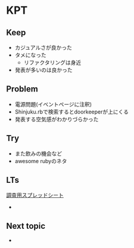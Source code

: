 # KPT

## Keep

- カジュアルさが良かった
- タメになった
  - リファクタリングは身近
- 発表が多いのは良かった

## Problem

- 電源問題(イベントページに注釈)
- Shinjuku.rbで検索するとdoorkeeperが上にくる
- 発表する空気感がわかりづらかった

## Try

- また飲みの機会など
- awesome rubyのネタ

## LTs

[調査用スプレッドシート](https://docs.google.com/spreadsheets/d/1CzP0BukcFNWYcJ5etG6L9VKXVTOm3QnJaWDypopNRqY/edit)

- 

## Next topic

- 
